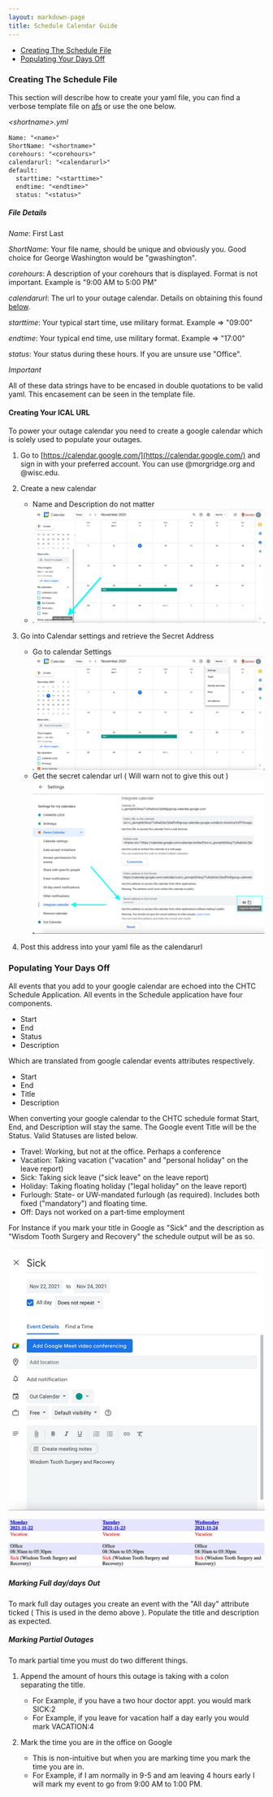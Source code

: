 ```yaml
---
layout: markdown-page
title: Schedule Calendar Guide
---
```


- [Creating The Schedule File](#creating-the-schedule-file)
- [Populating Your Days Off](#populating-your-days-off)

### Creating The Schedule File

This section will describe how to create your yaml file, you can find a verbose template file on [afs](https://research.cs.wisc.edu/htcondor/developers/schedules/sample_yaml_schedule.html) or use the one below.

*\<shortname>.yml*
```
Name: "<name>"
ShortName: "<shortname>"
corehours: "<corehours>"
calendarurl: "<calendarurl>"
default:
  starttime: "<starttime>"
  endtime: "<endtime>"
  status: "<status>"
```
##### File Details

*Name*: First Last

*ShortName*: Your file name, should be unique and obviously you. Good choice for George Washington would be "gwashington".

*corehours*: A description of your corehours that is displayed. Format is not important. Example is "9:00 AM to 5:00 PM"

*calendarurl*: The url to your outage calendar. Details on obtaining this found [below](#creating-your-ical-url).

*starttime*: Your typical start time, use military format. Example => "09:00"

*endtime*: Your typical end time, use military format. Example => "17:00"

*status*: Your status during these hours. If you are unsure use "Office".

_Important_

All of these data strings have to be encased in double quotations to be valid yaml. This encasement can be seen in the template file.

#### Creating Your ICAL URL

To power your outage calendar you need to create a google calendar which is solely used to populate your outages.

1. Go to [https://calendar.google.com/](https://calendar.google.com/) and sign in with your preferred account. You can use @morgridge.org and @wisc.edu.
2. Create a new calendar
    - Name and Description do not matter
    - ![Add Container Image](../../images/add_new_calendar.jpg)

3. Go into Calendar settings and retrieve the Secret Address
    - Go to calendar Settings
      ![Go to Calendar Settings](../../images/go_to_calendar_settings.jpg)
    - Get the secret calendar url ( Will warn not to give this out )  
      ![Get Secret Calendar URL](../../images/get_calendar_url.jpg)

4. Post this address into your yaml file as the calendarurl

### Populating Your Days Off

All events that you add to your google calendar are echoed into the CHTC Schedule Application. All events in the Schedule application have four components.

- Start
- End
- Status
- Description

Which are translated from google calendar events attributes respectively.

- Start
- End
- Title
- Description

When converting your google calendar to the CHTC schedule format Start, End, and Description will stay the same. The Google event Title will be the Status. Valid Statuses are listed below.

- Travel:   Working, but not at the office. Perhaps a conference
- Vacation: Taking vacation ("vacation" and "personal holiday" on the leave report)
- Sick:     Taking sick leave ("sick leave" on the leave report)
- Holiday:  Taking floating holiday ("legal holiday" on the leave report)
- Furlough: State- or UW-mandated furlough (as required). Includes both fixed ("mandatory") and floating time.
- Off:      Days not worked on a part-time employment

For Instance if you mark your title in Google as "Sick" and the description as "Wisdom Tooth Surgery and Recovery" the schedule output will be as so.

![Google Event Demo](../../images/demo_outage.jpg)

![Google Event Demo Schedule App](../../images/demo_outage_schedule_app.jpg)


##### Marking Full day/days Out

To mark full day outages you create an event with the "All day" attribute ticked ( This is used in the demo above ). Populate the title and description as expected.

##### Marking Partial Outages

To mark partial time you must do two different things.

1. Append the amount of hours this outage is taking with a colon separating the title.
    - For Example, if you have a two hour doctor appt. you would mark SICK:2
    - For Example, if you leave for vacation half a day early you would mark VACATION:4

2. Mark the time you are _*in*_ the office on Google
    - This is non-intuitive but when you are marking time you mark the time you are in.
    - For Example, if I am normally in 9-5 and am leaving 4 hours early I will mark my event to go from 9:00 AM to 1:00 PM.